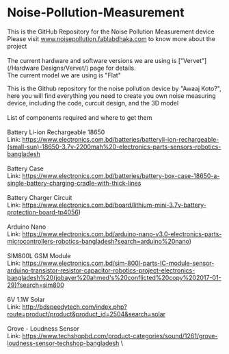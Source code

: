 # Noise-Pollution-Measurement
This is the GitHub Repository for the Noise Pollution Measurement device \
Please visit www.noisepollution.fablabdhaka.com to know more about the project\
\
The current hardware and software versions we are using is ["Vervet"](/Hardware Designs/Vervet/) page for details. \
The current model we are using is "Flat"

This is the Github repository for the noise pollution device by "Awaaj Koto?", here you will find everything you need to create you own noise measuring device, including the code, curcuit design, and the 3D model \
\
List of components required and where to get them \
\
Battery Li-ion Rechargeable 18650 \
Link: https://www.electronics.com.bd/batteries/batteryli-ion-rechargeable-(small-sun)-18650-3.7v-2200mah%20-electronics-parts-sensors-robotics-bangladesh \
\
Battery Case \
Link: https://www.electronics.com.bd/batteries/battery-box-case-18650-a-single-battery-charging-cradle-with-thick-lines \
\
Battery Charger Circuit \
Link: https://www.electronics.com.bd/board/lithium-mini-3.7v-battery-protection-board-tp4056) \
\
Arduino Nano \
Link: https://www.electronics.com.bd/arduino-nano-v3.0-electronics-parts-microcontrollers-robotics-bangladesh?search=arduino%20nano) \
\
SIM800L GSM Module \
Link: https://www.electronics.com.bd/sim-800l-parts-IC-module-sensor-arduino-transistor-resistor-capacitor-robotics-project-electronics-bangladesh%20(jobayer%20ahmed's%20conflicted%20copy%202017-01-29)?search=sim800 \
\
6V 1.1W Solar \
Link: http://bdspeedytech.com/index.php?route=product/product&product_id=2504&search=solar \
\
Grove - Loudness Sensor \
Link: https://www.techshopbd.com/product-categories/sound/1261/grove-loudness-sensor-techshop-bangladesh \

